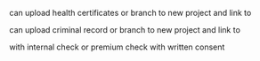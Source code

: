 can upload health certificates or branch to new project and link to

can upload criminal record or branch to new project and link to

with internal check or premium check with written consent
